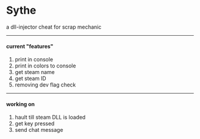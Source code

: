 # Sythe
a dll-injector cheat for scrap mechanic

---
#### current "features"
1. print in console
2. print in colors to console
3. get steam name
4. get steam ID
5. removing dev flag check

---
#### working on
1. hault till steam DLL is loaded
2. get key pressed
3. send chat message
